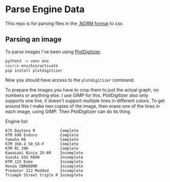 # Parse Engine Data


This repo is for parsing files in the [.NORM format](https://xkcd.com/2116/) to
csv.


## Parsing an image

To parse images I've been using
[PlotDigitizer](https://github.com/dilawar/PlotDigitizer/).

``` sh
python3 -m venv env
source env/bin/activate
pip install plotdigitizer
```

Now you should have access to the `plotdigitizer` command.

To prepare the images you have to crop them to just the actual graph, no numbers
or anything else. I use GIMP for this. PlotDigitizer also only supports one
line, it doesn't support multiple lines in different colors. To get around this
I make two copies of the image, then erase one of the lines in each image, using
GIMP. Then PlotDigitizer can do its thing.


Engine list:
```
675 Daytona R           Complete
KTM 690 Enduro          Complete
Yamaha R6               Complete
KTM 350.4 50_SX-F       Complete
KTM RC 390              Complete
Kawasaki Ninja ZX-6R    Incomplete
Suzuki GSX R600         Incomplete
KTM 125 Duke            Incomplete
Honda CBR600RR          Incomplete
Predator 212 Modded     Incomplete
Triumph Street triple R Incmoplete
```

